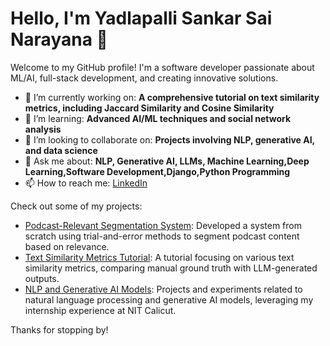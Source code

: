 # Hello, I'm Yadlapalli Sankar Sai Narayana 👋

Welcome to my GitHub profile! I'm a software developer passionate about ML/AI, full-stack development, and creating innovative solutions.

- 🔭 I’m currently working on: **A comprehensive tutorial on text similarity metrics, including Jaccard Similarity and Cosine Similarity**
- 🌱 I’m learning: **Advanced AI/ML techniques and social network analysis**
- 👯 I’m looking to collaborate on: **Projects involving NLP, generative AI, and data science**
- 💬 Ask me about: **NLP, Generative AI, LLMs, Machine Learning,Deep Learning,Software Development,Django,Python Programming**
- 📫 How to reach me: [LinkedIn]((https://www.linkedin.com/in/sankar-sai-narayana-yadlapalli/))

Check out some of my projects:

- [Podcast-Relevant Segmentation System](https://github.com/s-a-n-k-a-r-2-7-0-6/podcast-segmentation): Developed a system from scratch using trial-and-error methods to segment podcast content based on relevance.
- [Text Similarity Metrics Tutorial](https://github.com/s-a-n-k-a-r-2-7-0-6/text-similarity-tutorial): A tutorial focusing on various text similarity metrics, comparing manual ground truth with LLM-generated outputs.
- [NLP and Generative AI Models](https://github.com/s-a-n-k-a-r-2-7-0-6/nlp-generative-ai): Projects and experiments related to natural language processing and generative AI models, leveraging my internship experience at NIT Calicut.

Thanks for stopping by!
